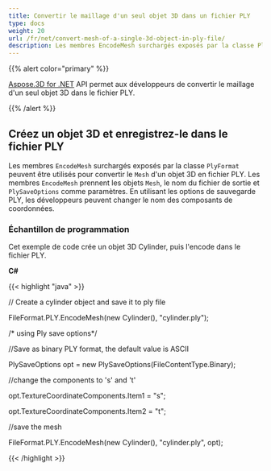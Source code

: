 ```yaml
---
title: Convertir le maillage d'un seul objet 3D dans un fichier PLY
type: docs
weight: 20
url: /fr/net/convert-mesh-of-a-single-3d-object-in-ply-file/
description: Les membres EncodeMesh surchargés exposés par la classe PlyFormat peuvent être utilisés pour convertir le maillage d'un objet 3D en fichier PLY. Les membres EncodeMesh prennent les objets Mesh, le nom du fichier de sortie et PlySaveOptions comme paramètres. En utilisant les options de sauvegarde PLY, les développeurs peuvent changer le nom des composants de coordonnées.
---
```

{{% alert color="primary" %}}

[Aspose.3D for .NET](https://products.aspose.com/3d/net/) API permet aux développeurs de convertir le maillage d'un seul objet 3D dans le fichier PLY.

{{% /alert %}}
##  **Créez un objet 3D et enregistrez-le dans le fichier PLY**
Les membres `EncodeMesh` surchargés exposés par la classe `PlyFormat` peuvent être utilisés pour convertir le `Mesh` d'un objet 3D en fichier PLY. Les membres `EncodeMesh` prennent les objets `Mesh`, le nom du fichier de sortie et `PlySaveOptions` comme paramètres. En utilisant les options de sauvegarde PLY, les développeurs peuvent changer le nom des composants de coordonnées.
###  **Échantillon de programmation**
Cet exemple de code crée un objet 3D Cylinder, puis l'encode dans le fichier PLY.

**C#**

{{< highlight "java" >}}

 // Create a cylinder object and save it to ply file

FileFormat.PLY.EncodeMesh(new Cylinder(), "cylinder.ply");

/* using Ply save options*/

//Save as binary PLY format, the default value is ASCII

PlySaveOptions opt = new PlySaveOptions(FileContentType.Binary);

//change the components to 's' and 't'

opt.TextureCoordinateComponents.Item1 = "s";

opt.TextureCoordinateComponents.Item2 = "t";

//save the mesh

FileFormat.PLY.EncodeMesh(new Cylinder(), "cylinder.ply", opt);

{{< /highlight >}}

